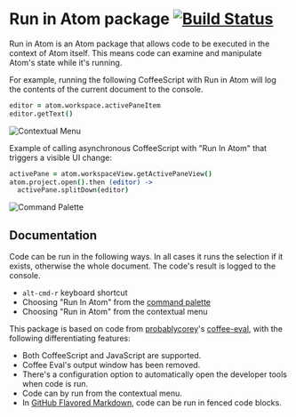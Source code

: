# Run in Atom package [![Build Status](https://travis-ci.org/robenkleene/run-in-atom.svg?branch=master)](https://travis-ci.org/robenkleene/run-in-atom)

Run in Atom is an Atom package that allows code to be executed in the context of Atom itself. This means code can examine and manipulate Atom's state while it's running.

For example, running the following CoffeeScript with Run in Atom will log the contents of the current document to the console.

``` coffeescript
editor = atom.workspace.activePaneItem
editor.getText()
```

![Contextual Menu](https://raw.githubusercontent.com/robenkleene/run-in-atom/master/docs/contextual-menu.gif)

Example of calling asynchronous CoffeeScript with "Run In Atom" that triggers a visible UI change:

``` coffeescript
activePane = atom.workspaceView.getActivePaneView()
atom.project.open().then (editor) ->
  activePane.splitDown(editor)
```

![Command Palette](https://raw.githubusercontent.com/robenkleene/run-in-atom/master/docs/command-palette.gif)

## Documentation

Code can be run in the following ways. In all cases it runs the selection if it exists, otherwise the whole document. The code's result is logged to the console.

* `alt-cmd-r` keyboard shortcut
* Choosing "Run In Atom" from the [command palette](https://github.com/atom/command-palette)
* Choosing "Run in Atom" from the contextual menu

This package is based on code from [probablycorey](https://atom.io/users/probablycorey)'s [coffee-eval](https://atom.io/packages/coffee-eval), with the following differentiating features:

* Both CoffeeScript and JavaScript are supported.
* Coffee Eval's output window has been removed.
* There's a configuration option to automatically open the developer tools when code is run.
* Code can by run from the contextual menu.
* In [GitHub Flavored Markdown](https://github.com/atom/language-gfm), code can be run in fenced code blocks.
